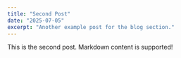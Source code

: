```yaml
---
title: "Second Post"
date: "2025-07-05"
excerpt: "Another example post for the blog section."
---
```


This is the second post. Markdown content is supported!
